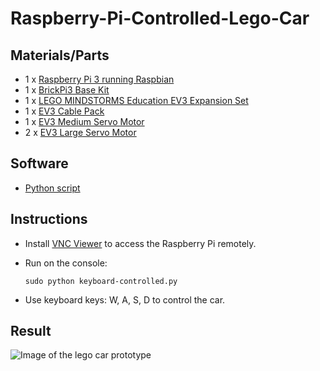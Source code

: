 # Raspberry-Pi-Controlled-Lego-Car

## Materials/Parts
* 1 x [Raspberry Pi 3 running Raspbian](https://www.raspberrypi.org/products/raspberry-pi-3-model-b/)
* 1 x [BrickPi3 Base Kit](https://www.dexterindustries.com/shop/brickpi-advanced-for-raspberry-pi/)
* 1 x [LEGO MINDSTORMS Education EV3 Expansion Set](https://education.lego.com/en-us/products/lego-mindstorms-education-ev3-expansion-set/45560)
* 1 x [EV3 Cable Pack](https://shop.lego.com/en-US/EV3-Cable-Pack-45514)
* 1 x [EV3 Medium Servo Motor](https://shop.lego.com/en-US/EV3-Medium-Servo-Motor-45503)
* 2 x [EV3 Large Servo Motor](https://shop.lego.com/en-US/EV3-Large-Servo-Motor-45502)

## Software
* [Python script](https://github.com/joan-domingo/Raspberry-Pi-Controlled-Lego-Car/blob/master/keyboard-controlled.py)

## Instructions
* Install [VNC Viewer](https://www.realvnc.com/en/connect/download/viewer/) to access the Raspberry Pi remotely.
* Run on the console:

  ```sudo python keyboard-controlled.py```
  
* Use keyboard keys: W, A, S, D to control the car.

## Result
![Image of the lego car prototype](https://github.com/joan-domingo/Raspberry-Pi-Controlled-Lego-Car/blob/master/media/prototype-1.jpg)
